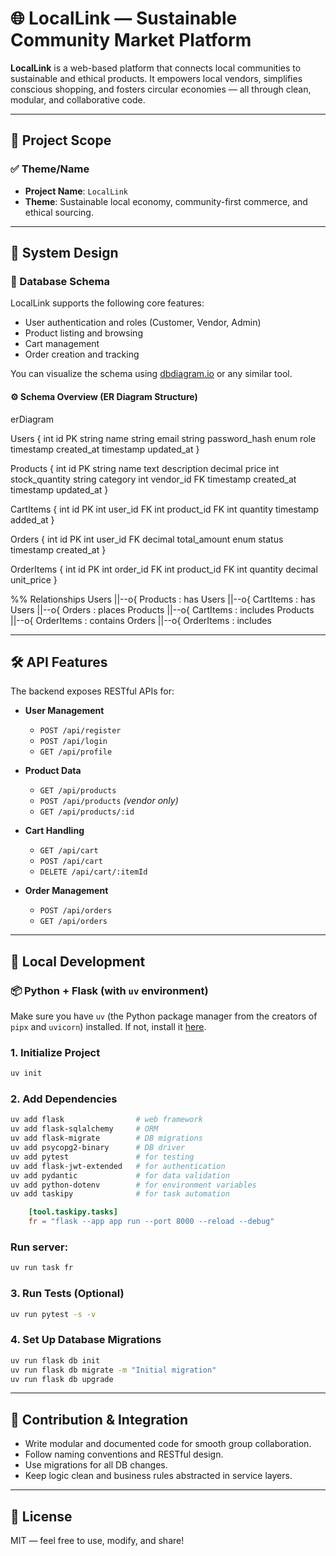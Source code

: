 # 🌐 LocalLink — Sustainable Community Market Platform

**LocalLink** is a web-based platform that connects local communities to sustainable and ethical products. It empowers local vendors, simplifies conscious shopping, and fosters circular economies — all through clean, modular, and collaborative code.

---

## 🎯 Project Scope

### ✅ Theme/Name

- **Project Name**: `LocalLink`
- **Theme**: Sustainable local economy, community-first commerce, and ethical sourcing.

---

## 🧩 System Design

### 📐 Database Schema

LocalLink supports the following core features:

- User authentication and roles (Customer, Vendor, Admin)
- Product listing and browsing
- Cart management
- Order creation and tracking

You can visualize the schema using [dbdiagram.io](https://dbdiagram.io) or any similar tool.

#### ⚙️ Schema Overview (ER Diagram Structure)

erDiagram

Users {
int id PK
string name
string email
string password_hash
enum role
timestamp created_at
timestamp updated_at
}

Products {
int id PK
string name
text description
decimal price
int stock_quantity
string category
int vendor_id FK
timestamp created_at
timestamp updated_at
}

CartItems {
int id PK
int user_id FK
int product_id FK
int quantity
timestamp added_at
}

Orders {
int id PK
int user_id FK
decimal total_amount
enum status
timestamp created_at
}

OrderItems {
int id PK
int order_id FK
int product_id FK
int quantity
decimal unit_price
}

%% Relationships
Users ||--o{ Products : has
Users ||--o{ CartItems : has
Users ||--o{ Orders : places
Products ||--o{ CartItems : includes
Products ||--o{ OrderItems : contains
Orders ||--o{ OrderItems : includes

---

## 🛠️ API Features

The backend exposes RESTful APIs for:

- **User Management**

  - `POST /api/register`
  - `POST /api/login`
  - `GET /api/profile`

- **Product Data**

  - `GET /api/products`
  - `POST /api/products` _(vendor only)_
  - `GET /api/products/:id`

- **Cart Handling**

  - `GET /api/cart`
  - `POST /api/cart`
  - `DELETE /api/cart/:itemId`

- **Order Management**
  - `POST /api/orders`
  - `GET /api/orders`

---

## 🧪 Local Development

### 📦 Python + Flask (with `uv` environment)

Make sure you have `uv` (the Python package manager from the creators of `pipx` and `uvicorn`) installed. If not, install it [here](https://github.com/astral-sh/uv).

### 1. Initialize Project

```bash
uv init
```

### 2. Add Dependencies

```bash
uv add flask                # web framework
uv add flask-sqlalchemy     # ORM
uv add flask-migrate        # DB migrations
uv add psycopg2-binary      # DB driver
uv add pytest               # for testing
uv add flask-jwt-extended   # for authentication
uv add pydantic             # for data validation
uv add python-dotenv        # for environment variables
uv add taskipy              # for task automation
```

```toml
    [tool.taskipy.tasks]
    fr = "flask --app app run --port 8000 --reload --debug"
```

### Run server:

```bash
uv run task fr
```

### 3. Run Tests (Optional)

```bash
uv run pytest -s -v
```

### 4. Set Up Database Migrations

```bash
uv run flask db init
uv run flask db migrate -m "Initial migration"
uv run flask db upgrade
```

---

## 🔗 Contribution & Integration

- Write modular and documented code for smooth group collaboration.
- Follow naming conventions and RESTful design.
- Use migrations for all DB changes.
- Keep logic clean and business rules abstracted in service layers.

---

## 📄 License

MIT — feel free to use, modify, and share!
